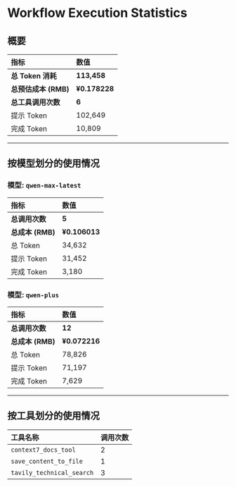 # Workflow Execution Statistics

## 概要

| 指标 | 数值 |
| :--- | :--- |
| **总 Token 消耗** | **113,458** |
| **总预估成本 (RMB)** | **¥0.178228** |
| **总工具调用次数** | **6** |
| 提示 Token | 102,649 |
| 完成 Token | 10,809 |

---

## 按模型划分的使用情况


### 模型: `qwen-max-latest`

| 指标 | 数值 |
| :--- | :--- |
| **总调用次数** | **5** |
| **总成本 (RMB)** | **¥0.106013** |
| 总 Token | 34,632 |
| 提示 Token | 31,452 |
| 完成 Token | 3,180 |

### 模型: `qwen-plus`

| 指标 | 数值 |
| :--- | :--- |
| **总调用次数** | **12** |
| **总成本 (RMB)** | **¥0.072216** |
| 总 Token | 78,826 |
| 提示 Token | 71,197 |
| 完成 Token | 7,629 |

---

## 按工具划分的使用情况

| 工具名称 | 调用次数 |
| :--- | :--- |
| `context7_docs_tool` | 2 |
| `save_content_to_file` | 1 |
| `tavily_technical_search` | 3 |
